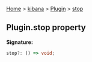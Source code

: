 [Home](./index) &gt; [kibana](./kibana.md) &gt; [Plugin](./kibana.plugin.md) &gt; [stop](./kibana.plugin.stop.md)

## Plugin.stop property

<b>Signature:</b>

```typescript
stop?: () => void;
```
